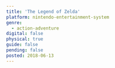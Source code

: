 ```yaml
---
title: 'The Legend of Zelda'
platform: nintendo-entertainment-system
genre:
  - action-adventure
digital: false
physical: true
guide: false
pending: false
posted: 2018-06-13
---
```

